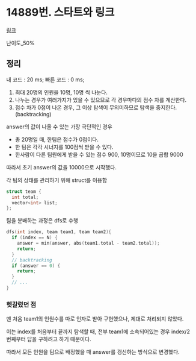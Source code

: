 # 14889번. 스타트와 링크

[링크](https://www.acmicpc.net/problem/14889)

난이도\_50%

## 정리

내 코드 : 20 ms;
빠른 코드 : 0 ms;

1. 최대 20명의 인원을 10명, 10명 씩 나눈다.
2. 나누는 경우가 여러가지가 있을 수 있으므로 각 경우마다의 점수 차를 계산한다.
3. 점수 차가 0점이 나온 경우, 그 이상 탐색이 무의미하므로 탐색을 중지한다. (backtracking)

answer의 값이 나올 수 있는 가장 극단적인 경우

- 총 20명일 때, 한팀은 점수가 0점이다.
- 한 팀은 각각 시너지를 100점씩 받을 수 있다.
- 한사람이 다른 팀원에게 받을 수 있는 점수 900, 10명이므로 10을 곱합 9000

따라서 초기 answer의 값을 10000으로 시작했다.

각 팀의 상태를 관리하기 위해 struct를 이용함

```cpp
struct team {
  int total;
  vector<int> list;
};
```

팀을 분배하는 과정은 dfs로 수행

```cpp
dfs(int index, team team1, team team2){
  if (index == N) {
    answer = min(answer, abs(team1.total - team2.total));
    return;
  }
  // backtracking
  if (answer == 0) {
    return;
  }
  // ...
}
```

### 헷갈렸던 점

맨 처음 team1의 인원수를 따로 인자로 받아 구현했으나, 제대로 처리되지 않았다.

이는 index를 처음부터 끝까지 탐색할 때, 전부 team1에 소속되어있는 경우 index/2 번째부터 답을 구하려고 하기 때문이다.

따라서 모든 인원을 팀으로 배정했을 때 answer를 갱신하는 방식으로 변경했다.
